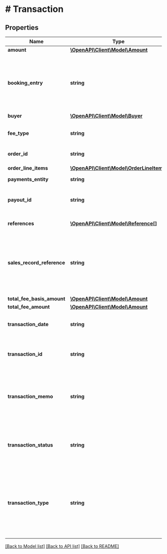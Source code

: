 # # Transaction

## Properties

Name | Type | Description | Notes
------------ | ------------- | ------------- | -------------
**amount** | [**\OpenAPI\Client\Model\Amount**](Amount.md) |  | [optional]
**booking_entry** | **string** | The enumeration value returned in this field indicates if the monetary transaction amount is a (CREDIT) or a (DEBIT) to the seller&#39;s account. Typically, the SALE and CREDIT transaction types are credits to the seller&#39;s account, and the REFUND, DISPUTE, SHIPPING_LABEL, and TRANSFER transaction types are debits to the seller&#39;s account. For implementation help, refer to &lt;a href&#x3D;&#39;https://developer.ebay.com/api-docs/sell/finances/types/pay:BookingEntryEnum&#39;&gt;eBay API documentation&lt;/a&gt; | [optional]
**buyer** | [**\OpenAPI\Client\Model\Buyer**](Buyer.md) |  | [optional]
**fee_type** | **string** | The type of fee. For implementation help, refer to &lt;a href&#x3D;&#39;https://developer.ebay.com/api-docs/sell/finances/types/api:FeeTypeEnum&#39;&gt;eBay API documentation&lt;/a&gt; | [optional]
**order_id** | **string** | The unique identifier of the eBay order associated with the monetary transaction. | [optional]
**order_line_items** | [**\OpenAPI\Client\Model\OrderLineItem[]**](OrderLineItem.md) | This array shows the fees that are deducted from a seller payout for each line item in an order. | [optional]
**payments_entity** | **string** | This string value indicates the entity that is processing the payment. | [optional]
**payout_id** | **string** | The unique identifier of the seller payout associated with the monetary transaction. This identifier is generated once eBay begins processing the payout for the corresponding order. This field will not be returned if eBay has not yet begun processing the payout for an order. | [optional]
**references** | [**\OpenAPI\Client\Model\Reference[]**](Reference.md) | This field contains reference information for the transaction fee. This includes an ID and the type of ID provided (such as item ID). | [optional]
**sales_record_reference** | **string** | The Sales Record Number associated with a sales order. Sales Record Numbers are Selling Manager/Selling Manager Pro identifiers that are created at order checkout. Note: For all orders originating after February 1, 2020, a value of 0 will be returned in this field. The Sales Record Number field has also been removed from Seller Hub. Instead of salesRecordReference, depend on orderId instead as the identifier of the order. The salesRecordReference field has been scheduled for deprecation, and a date for when this field will no longer be returned at all will be announced soon. | [optional]
**total_fee_basis_amount** | [**\OpenAPI\Client\Model\Amount**](Amount.md) |  | [optional]
**total_fee_amount** | [**\OpenAPI\Client\Model\Amount**](Amount.md) |  | [optional]
**transaction_date** | **string** | This timestamp indicates when the monetary transaction (order purchase, buyer refund, seller credit) occurred. The following (UTC) format is used: YYYY-MM-DDTHH:MM:SS.SSSZ. For example, 2015-08-04T19:09:02.768Z. | [optional]
**transaction_id** | **string** | The unique identifier of the monetary transaction. A monetary transaction can be a sales order, an order refund to the buyer, a credit to the seller&#39;s account, a debit to the seller for the purchase of a shipping label, or a transaction where eBay recouped money from the seller if the seller lost a buyer-initiated payment dispute. | [optional]
**transaction_memo** | **string** | This field provides more details on shipping label transactions and transactions where the funds are being held by eBay. For shipping label transactions, the transactionMemo gives details about a purchase, a refund, or a price adjustment to the cost of the shipping label. For on-hold transactions, the transactionMemo provides information on the reason for the hold or when the hold will be released (e.g., &amp;quot;Funds on hold. Estimated release on Jun 1&amp;quot;). This field is only returned if applicable/available. | [optional]
**transaction_status** | **string** | This enumeration value indicates the current status of the seller payout associated with the monetary transaction. See the TransactionStatusEnum type for more information on the different states. For implementation help, refer to &lt;a href&#x3D;&#39;https://developer.ebay.com/api-docs/sell/finances/types/pay:TransactionStatusEnum&#39;&gt;eBay API documentation&lt;/a&gt; | [optional]
**transaction_type** | **string** | This enumeration value indicates whether the monetary transaction is a buyer&#39;s payment for an order, a refund to the buyer for a returned item or cancelled order, a credit issued by eBay to the seller&#39;s account, a payment dispute between the buyer and seller, or where eBay is billing the seller for an eBay shipping label or another charge (such as a refund to a buyer). Note that the shipping label functionality will initially only be available to a select number of sellers. For implementation help, refer to &lt;a href&#x3D;&#39;https://developer.ebay.com/api-docs/sell/finances/types/pay:TransactionTypeEnum&#39;&gt;eBay API documentation&lt;/a&gt; | [optional]

[[Back to Model list]](../../README.md#models) [[Back to API list]](../../README.md#endpoints) [[Back to README]](../../README.md)
